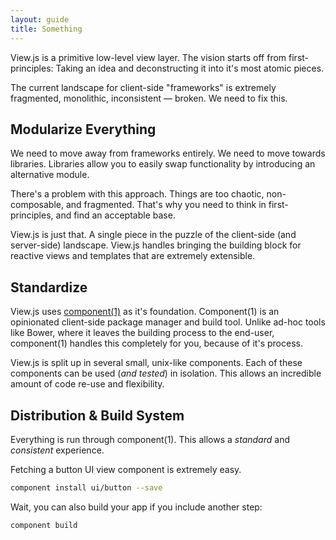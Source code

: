 ```yaml
---
layout: guide
title: Something
---
```


View.js is a primitive low-level view layer. The vision starts off from first-principles: Taking an idea and deconstructing it into it's most atomic pieces.

The current landscape for client-side "frameworks" is extremely fragmented, monolithic, inconsistent &mdash; broken. We need to fix this.

## Modularize Everything

We need to move away from frameworks entirely. We need to move towards libraries. Libraries allow you to easily swap functionality by introducing an alternative module.

There's a problem with this approach. Things are too chaotic, non-composable, and fragmented. That's why you need to think in first-principles, and find an acceptable base.

View.js is just that. A single piece in the puzzle of the client-side (and server-side) landscape. View.js handles bringing the building block for reactive views and templates that are extremely extensible.

## Standardize

View.js uses [component(1)](https://github.com/component/component) as it's foundation. Component(1) is an opinionated client-side package manager and build tool. Unlike ad-hoc tools like Bower, where it leaves the building process to the end-user, component(1) handles this completely for you, because of it's process.

View.js is split up in several small, unix-like components. Each of these components can be used (*and tested*) in isolation. This allows an incredible amount of code re-use and flexibility.

## Distribution & Build System

Everything is run through component(1). This allows a *standard* and *consistent* experience.

Fetching a button UI view component is extremely easy.

```bash
component install ui/button --save
```

Wait, you can also build your app if you include another step:

```bash
component build
```

